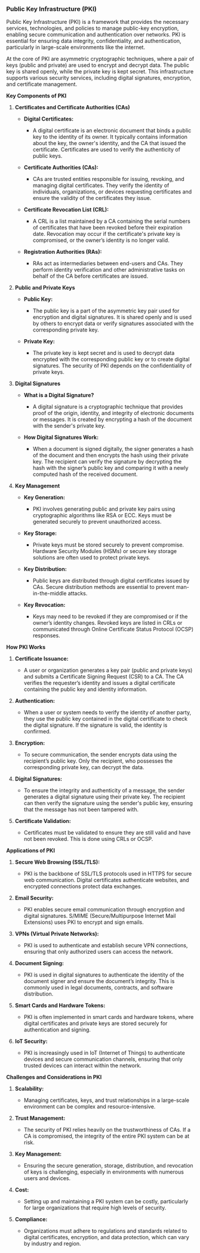 ### Public Key Infrastructure (PKI)

Public Key Infrastructure (PKI) is a framework that provides the necessary services, technologies, and policies to manage public-key encryption, enabling secure communication and authentication over networks. PKI is essential for ensuring data integrity, confidentiality, and authentication, particularly in large-scale environments like the internet.

At the core of PKI are asymmetric cryptographic techniques, where a pair of keys (public and private) are used to encrypt and decrypt data. The public key is shared openly, while the private key is kept secret. This infrastructure supports various security services, including digital signatures, encryption, and certificate management.

**Key Components of PKI**

1. **Certificates and Certificate Authorities (CAs)**

   - **Digital Certificates:**

     - A digital certificate is an electronic document that binds a public key to the identity of its owner. It typically contains information about the key, the owner's identity, and the CA that issued the certificate. Certificates are used to verify the authenticity of public keys.

   - **Certificate Authorities (CAs):**

     - CAs are trusted entities responsible for issuing, revoking, and managing digital certificates. They verify the identity of individuals, organizations, or devices requesting certificates and ensure the validity of the certificates they issue.

   - **Certificate Revocation List (CRL):**

     - A CRL is a list maintained by a CA containing the serial numbers of certificates that have been revoked before their expiration date. Revocation may occur if the certificate's private key is compromised, or the owner’s identity is no longer valid.

   - **Registration Authorities (RAs):**
     - RAs act as intermediaries between end-users and CAs. They perform identity verification and other administrative tasks on behalf of the CA before certificates are issued.

2. **Public and Private Keys**

   - **Public Key:**

     - The public key is a part of the asymmetric key pair used for encryption and digital signatures. It is shared openly and is used by others to encrypt data or verify signatures associated with the corresponding private key.

   - **Private Key:**
     - The private key is kept secret and is used to decrypt data encrypted with the corresponding public key or to create digital signatures. The security of PKI depends on the confidentiality of private keys.

3. **Digital Signatures**

   - **What is a Digital Signature?**

     - A digital signature is a cryptographic technique that provides proof of the origin, identity, and integrity of electronic documents or messages. It is created by encrypting a hash of the document with the sender's private key.

   - **How Digital Signatures Work:**
     - When a document is signed digitally, the signer generates a hash of the document and then encrypts the hash using their private key. The recipient can verify the signature by decrypting the hash with the signer’s public key and comparing it with a newly computed hash of the received document.

4. **Key Management**

   - **Key Generation:**

     - PKI involves generating public and private key pairs using cryptographic algorithms like RSA or ECC. Keys must be generated securely to prevent unauthorized access.

   - **Key Storage:**

     - Private keys must be stored securely to prevent compromise. Hardware Security Modules (HSMs) or secure key storage solutions are often used to protect private keys.

   - **Key Distribution:**

     - Public keys are distributed through digital certificates issued by CAs. Secure distribution methods are essential to prevent man-in-the-middle attacks.

   - **Key Revocation:**
     - Keys may need to be revoked if they are compromised or if the owner’s identity changes. Revoked keys are listed in CRLs or communicated through Online Certificate Status Protocol (OCSP) responses.

**How PKI Works**

1. **Certificate Issuance:**

   - A user or organization generates a key pair (public and private keys) and submits a Certificate Signing Request (CSR) to a CA. The CA verifies the requester’s identity and issues a digital certificate containing the public key and identity information.

2. **Authentication:**

   - When a user or system needs to verify the identity of another party, they use the public key contained in the digital certificate to check the digital signature. If the signature is valid, the identity is confirmed.

3. **Encryption:**

   - To secure communication, the sender encrypts data using the recipient’s public key. Only the recipient, who possesses the corresponding private key, can decrypt the data.

4. **Digital Signatures:**

   - To ensure the integrity and authenticity of a message, the sender generates a digital signature using their private key. The recipient can then verify the signature using the sender's public key, ensuring that the message has not been tampered with.

5. **Certificate Validation:**
   - Certificates must be validated to ensure they are still valid and have not been revoked. This is done using CRLs or OCSP.

**Applications of PKI**

1. **Secure Web Browsing (SSL/TLS):**

   - PKI is the backbone of SSL/TLS protocols used in HTTPS for secure web communication. Digital certificates authenticate websites, and encrypted connections protect data exchanges.

2. **Email Security:**

   - PKI enables secure email communication through encryption and digital signatures. S/MIME (Secure/Multipurpose Internet Mail Extensions) uses PKI to encrypt and sign emails.

3. **VPNs (Virtual Private Networks):**

   - PKI is used to authenticate and establish secure VPN connections, ensuring that only authorized users can access the network.

4. **Document Signing:**

   - PKI is used in digital signatures to authenticate the identity of the document signer and ensure the document’s integrity. This is commonly used in legal documents, contracts, and software distribution.

5. **Smart Cards and Hardware Tokens:**

   - PKI is often implemented in smart cards and hardware tokens, where digital certificates and private keys are stored securely for authentication and signing.

6. **IoT Security:**
   - PKI is increasingly used in IoT (Internet of Things) to authenticate devices and secure communication channels, ensuring that only trusted devices can interact within the network.

**Challenges and Considerations in PKI**

1. **Scalability:**

   - Managing certificates, keys, and trust relationships in a large-scale environment can be complex and resource-intensive.

2. **Trust Management:**

   - The security of PKI relies heavily on the trustworthiness of CAs. If a CA is compromised, the integrity of the entire PKI system can be at risk.

3. **Key Management:**

   - Ensuring the secure generation, storage, distribution, and revocation of keys is challenging, especially in environments with numerous users and devices.

4. **Cost:**

   - Setting up and maintaining a PKI system can be costly, particularly for large organizations that require high levels of security.

5. **Compliance:**
   - Organizations must adhere to regulations and standards related to digital certificates, encryption, and data protection, which can vary by industry and region.
